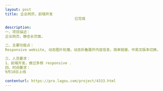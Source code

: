 ```yaml
---                
layout: post       
title: 企业网页，前端开发
                                已完成
           
description: 
一、项目描述：
企业网页，静态长页面，

二、主要功能点：
Responsive website, 动态图片轮播，动态折叠展开内容信息，简单链接，中英文版本切换，

三、人员要求：
1、前端开发，做过多频 responsive . 
四、时间要求：
9月18日上线
     
contenturl: https://pro.lagou.com/project/4333.html      
---                 
```

